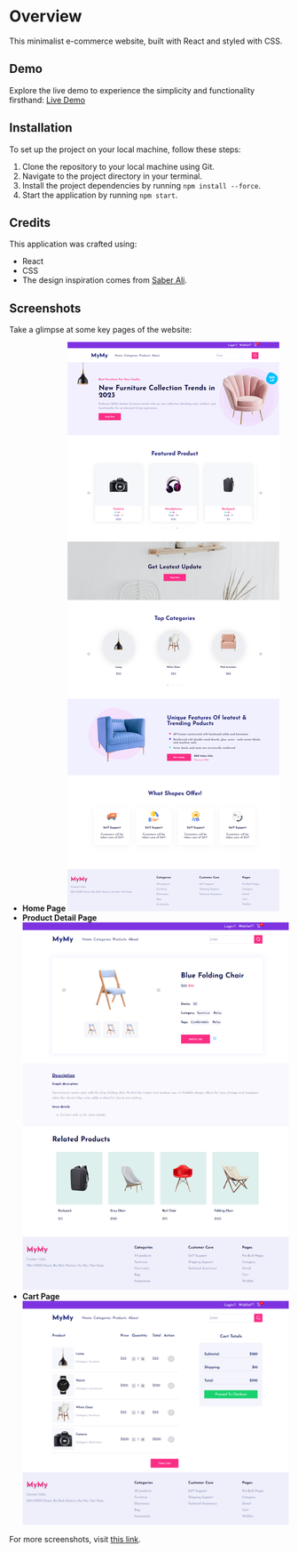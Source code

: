 # Overview
This minimalist e-commerce website, built with React and styled with CSS.

## Demo
Explore the live demo to experience the simplicity and functionality firsthand: [Live Demo](e-commerce-totrinhbui.vercel.app)

## Installation
To set up the project on your local machine, follow these steps:
1. Clone the repository to your local machine using Git.
2. Navigate to the project directory in your terminal.
3. Install the project dependencies by running `npm install --force`.
4. Start the application by running `npm start`.

## Credits
This application was crafted using:
- React
- CSS
- The design inspiration comes from [Saber Ali](https://www.figma.com/community/file/967759864749832815).

## Screenshots
Take a glimpse at some key pages of the website:

- **Home Page**
  ![Home Page](src/images/overview/home.png)
- **Product Detail Page**
  ![Product Detail Page](src/images/overview/detail.png)
- **Cart Page**
  ![Cart Page](src/images/overview/cart.png)

For more screenshots, visit [this link](https://github.com/ToTrinhBui/e-commerce/tree/main/src/images/overview).
